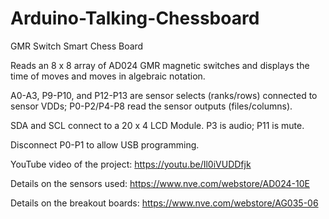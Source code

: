 # Arduino-Talking-Chessboard
GMR Switch Smart Chess Board

Reads an 8 x 8 array of AD024 GMR magnetic switches and displays the time of moves and moves in algebraic notation.


A0-A3, P9-P10, and P12-P13 are sensor selects (ranks/rows) connected to sensor VDDs; P0-P2/P4-P8 read the sensor outputs (files/columns). 


SDA and SCL connect to a 20 x 4 LCD Module. P3 is audio; P11 is mute. 


Disconnect P0-P1 to allow USB programming.


YouTube video of the project: https://youtu.be/Il0iVUDDfjk

Details on the sensors used: https://www.nve.com/webstore/AD024-10E

Details on the breakout boards: https://www.nve.com/webstore/AG035-06
